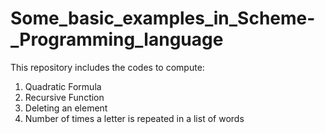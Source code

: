 # Some_basic_examples_in_Scheme-_Programming_language

This repository includes the codes to compute:

1. Quadratic Formula
2. Recursive Function
3. Deleting an element
4. Number of times a letter is repeated in a list of words
